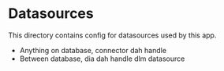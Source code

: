 # Datasources

This directory contains config for datasources used by this app.

- Anything on database, connector dah handle
- Between database, dia dah handle dlm datasource
